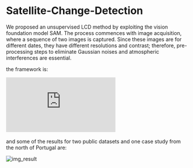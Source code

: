 # Satellite-Change-Detection

We proposed an unsupervised LCD method by exploiting the vision foundation model SAM. The process commences with image acquisition, where a sequence of two images is captured. Since these images are for different dates, they have different resolutions and contrast; therefore, pre-processing steps to eliminate Gaussian noises and atmospheric interferences are essential.

the framework is:

![Flowchart](https://github.com/NarjesDavari/Satellite-Change-Detection/blob/main/Flowchart.pdf)


and some of the results for two public datasets and one case study from the north of Portugal are:

![img_result]()
